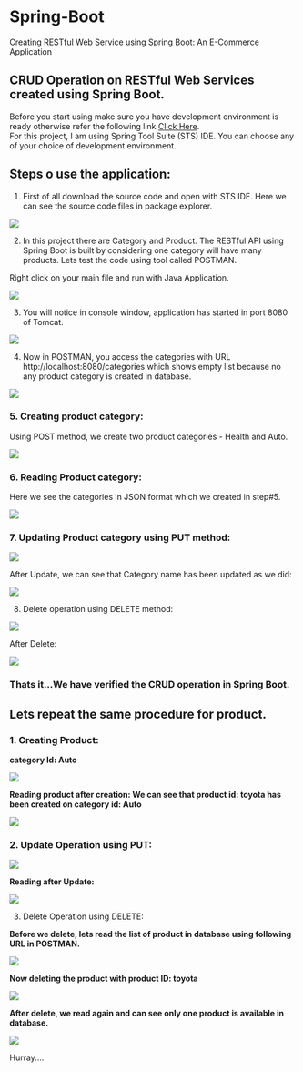 # Spring-Boot
Creating RESTful Web Service using Spring Boot: An E-Commerce Application

## CRUD Operation on RESTful Web Services created using Spring Boot.

Before you start using make sure you have development environment is ready otherwise refer the following link [Click Here](https://github.com/dineshmadhup/Spring-Boot/wiki/Module-1:-Set-Up-a-Development-Environment). <br>
For this project, I am using Spring Tool Suite (STS) IDE. You can choose any of your choice of development environment. 


## Steps o use the application:

1. First of all download the source code and open with STS IDE. Here we can see the source code files in package explorer.

![](http://mybook.scholarsu.com/wp-content/uploads/2017/01/Spring-Boot-Product-API-1.png)

2. In this project there are Category and Product. The RESTful API using Spring Boot is built by considering one category will have many products. Lets test the code using tool called POSTMAN.

Right click on your main file and run with Java Application.

![](http://mybook.scholarsu.com/wp-content/uploads/2017/01/Spring-Boot-Product-API-2.png)

3. You will notice in console window, application has started in port 8080 of Tomcat.

![](http://mybook.scholarsu.com/wp-content/uploads/2017/01/Spring-Boot-Product-API-3.png)

4. Now in POSTMAN, you access the categories with URL http://localhost:8080/categories which shows empty list because no any product category is created in database.

![](http://mybook.scholarsu.com/wp-content/uploads/2017/01/Spring-Boot-Product-API-4.png)

### 5. Creating product category:

Using POST method, we create two product categories - Health and Auto.

![](http://mybook.scholarsu.com/wp-content/uploads/2017/01/Spring-Boot-Product-API-5.png)

### 6. Reading Product category:
Here we see the categories in JSON format which we created in step#5.

![](http://mybook.scholarsu.com/wp-content/uploads/2017/01/Spring-Boot-Product-API-6.png)

### 7. Updating Product category using PUT method:

![](http://mybook.scholarsu.com/wp-content/uploads/2017/01/Spring-Boot-Product-API-7.png)

After Update, we can see that Category name has been updated as we did:

![](http://mybook.scholarsu.com/wp-content/uploads/2017/01/Spring-Boot-Product-API-8.png)

8. Delete operation using DELETE method:

![](http://mybook.scholarsu.com/wp-content/uploads/2017/01/Spring-Boot-Product-API-9.png)

After Delete:

![](http://mybook.scholarsu.com/wp-content/uploads/2017/01/Spring-Boot-Product-API-10.png)

### Thats it...We have verified the CRUD operation in Spring Boot.

## Lets repeat the same procedure for product.

### 1. Creating Product:
**category Id: Auto**

![](http://mybook.scholarsu.com/wp-content/uploads/2017/01/Spring-Boot-Product-API-11.png)

**Reading product after creation: We can see that product id: toyota has been created on category id: Auto**

![](http://mybook.scholarsu.com/wp-content/uploads/2017/01/Spring-Boot-Product-API-12.png)

### 2. Update Operation using PUT:

![](http://mybook.scholarsu.com/wp-content/uploads/2017/01/Spring-Boot-Product-API-13.png)

**Reading after Update:**

![](http://mybook.scholarsu.com/wp-content/uploads/2017/01/Spring-Boot-Product-API-14.png)

3. Delete Operation using DELETE:

**Before we delete, lets read the list of product in database using following URL in POSTMAN.**

![](http://mybook.scholarsu.com/wp-content/uploads/2017/01/Spring-Boot-Product-API-15.png)

**Now deleting the product with product ID: toyota**

![](http://mybook.scholarsu.com/wp-content/uploads/2017/01/Spring-Boot-Product-API-16.png)

**After delete, we read again and can see only one product is available in database.**

![](http://mybook.scholarsu.com/wp-content/uploads/2017/01/Spring-Boot-Product-API-17.png)

Hurray....
